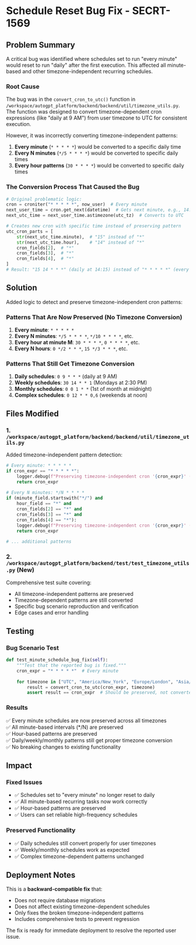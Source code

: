 # Schedule Reset Bug Fix - SECRT-1569

## Problem Summary

A critical bug was identified where schedules set to run "every minute" would reset to run "daily" after the first execution. This affected all minute-based and other timezone-independent recurring schedules.

### Root Cause

The bug was in the `convert_cron_to_utc()` function in `/workspace/autogpt_platform/backend/backend/util/timezone_utils.py`. The function was designed to convert timezone-dependent cron expressions (like "daily at 9 AM") from user timezone to UTC for consistent execution.

However, it was incorrectly converting timezone-independent patterns:

1. **Every minute** (`* * * * *`) would be converted to a specific daily time
2. **Every N minutes** (`*/5 * * * *`) would be converted to specific daily times
3. **Every hour patterns** (`30 * * * *`) would be converted to specific daily times

### The Conversion Process That Caused the Bug

```python
# Original problematic logic:
cron = croniter("* * * * *", now_user)  # Every minute
next_user_time = cron.get_next(datetime)  # Gets next minute, e.g., 14:15
next_utc_time = next_user_time.astimezone(utc_tz)  # Converts to UTC

# Creates new cron with specific time instead of preserving pattern
utc_cron_parts = [
    str(next_utc_time.minute),  # "15" instead of "*"
    str(next_utc_time.hour),    # "14" instead of "*"  
    cron_fields[2],  # "*"
    cron_fields[3],  # "*"
    cron_fields[4],  # "*"
]
# Result: "15 14 * * *" (daily at 14:15) instead of "* * * * *" (every minute)
```

## Solution

Added logic to detect and preserve timezone-independent cron patterns:

### Patterns That Are Now Preserved (No Timezone Conversion)

1. **Every minute**: `* * * * *`
2. **Every N minutes**: `*/5 * * * *`, `*/10 * * * *`, etc.
3. **Every hour at minute M**: `30 * * * *`, `0 * * * *`, etc.
4. **Every N hours**: `0 */2 * * *`, `15 */3 * * *`, etc.

### Patterns That Still Get Timezone Conversion

1. **Daily schedules**: `0 9 * * *` (daily at 9 AM)
2. **Weekly schedules**: `30 14 * * 1` (Mondays at 2:30 PM)
3. **Monthly schedules**: `0 0 1 * *` (1st of month at midnight)
4. **Complex schedules**: `0 12 * * 0,6` (weekends at noon)

## Files Modified

### 1. `/workspace/autogpt_platform/backend/backend/util/timezone_utils.py`

Added timezone-independent pattern detection:

```python
# Every minute: * * * * *
if cron_expr == "* * * * *":
    logger.debug(f"Preserving timezone-independent cron '{cron_expr}' (every minute)")
    return cron_expr
    
# Every N minutes: */N * * * *
if (minute_field.startswith("*/") and 
    hour_field == "*" and 
    cron_fields[2] == "*" and 
    cron_fields[3] == "*" and 
    cron_fields[4] == "*"):
    logger.debug(f"Preserving timezone-independent cron '{cron_expr}' (every N minutes)")
    return cron_expr
    
# ... additional patterns
```

### 2. `/workspace/autogpt_platform/backend/test/test_timezone_utils.py` (New)

Comprehensive test suite covering:
- All timezone-independent patterns are preserved
- Timezone-dependent patterns are still converted
- Specific bug scenario reproduction and verification
- Edge cases and error handling

## Testing

### Bug Scenario Test

```python
def test_minute_schedule_bug_fix(self):
    """Test that the reported bug is fixed."""
    cron_expr = "* * * * *"  # Every minute
    
    for timezone in ["UTC", "America/New_York", "Europe/London", "Asia/Tokyo"]:
        result = convert_cron_to_utc(cron_expr, timezone)
        assert result == cron_expr  # Should be preserved, not converted
```

### Results

✅ Every minute schedules are now preserved across all timezones  
✅ All minute-based intervals (*/N) are preserved  
✅ Hour-based patterns are preserved  
✅ Daily/weekly/monthly patterns still get proper timezone conversion  
✅ No breaking changes to existing functionality  

## Impact

### Fixed Issues
- ✅ Schedules set to "every minute" no longer reset to daily
- ✅ All minute-based recurring tasks now work correctly
- ✅ Hour-based patterns are preserved
- ✅ Users can set reliable high-frequency schedules

### Preserved Functionality
- ✅ Daily schedules still convert properly for user timezones
- ✅ Weekly/monthly schedules work as expected
- ✅ Complex timezone-dependent patterns unchanged

## Deployment Notes

This is a **backward-compatible fix** that:
- Does not require database migrations
- Does not affect existing timezone-dependent schedules
- Only fixes the broken timezone-independent patterns
- Includes comprehensive tests to prevent regression

The fix is ready for immediate deployment to resolve the reported user issue.